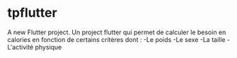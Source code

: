 # tpflutter

A new Flutter project.
Un project flutter qui permet de calculer le besoin en calories en fonction de certains critères dont :
-Le poids
-Le sexe
-La taille
-L'activité physique